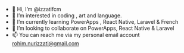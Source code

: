 - 👋 Hi, I’m @izzatifcm
- 👀 I’m interested in coding , art and language.
- 🌱 I’m currently learning PowerApps , React Native, Laravel & French
- 💞️ I’m looking to collaborate on PowerApps, React Native & Laravel
- 📫 You can reach me via my personal email account rohim.nurizzati@gmail.com 

<!---
izzatifcm/izzatifcm is a ✨ special ✨ repository because its `README.md` (this file) appears on your GitHub profile.
You can click the Preview link to take a look at your changes.
--->
